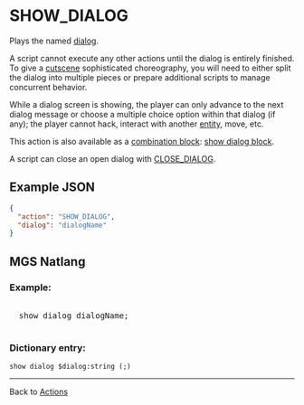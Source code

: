 # SHOW_DIALOG

Plays the named [dialog](../dialogs).

A script cannot execute any other actions until the dialog is entirely finished. To give a [cutscene](../techniques/cutscenes) sophisticated choreography, you will need to either split the dialog into multiple pieces or prepare additional scripts to manage concurrent behavior.

While a dialog screen is showing, the player can only advance to the next dialog message or choose a multiple choice option within that dialog (if any); the player cannot hack, interact with another [entity](../entities), move, etc.

This action is also available as a [combination block](../mgs/combination_block): [show dialog block](../mgs/show_dialog_block).

A script can close an open dialog with [CLOSE_DIALOG](../actions/CLOSE_DIALOG).

## Example JSON

```json
{
  "action": "SHOW_DIALOG",
  "dialog": "dialogName"
}
```

## MGS Natlang

### Example:

<pre class="HyperMD-codeblock mgs">

  <span class="verb">show</span> <span class="sigil">dialog</span> <span class="string">dialogName</span><span class="terminator">;</span>

</pre>

### Dictionary entry:

```
show dialog $dialog:string (;)
```

---

Back to [Actions](../actions)
